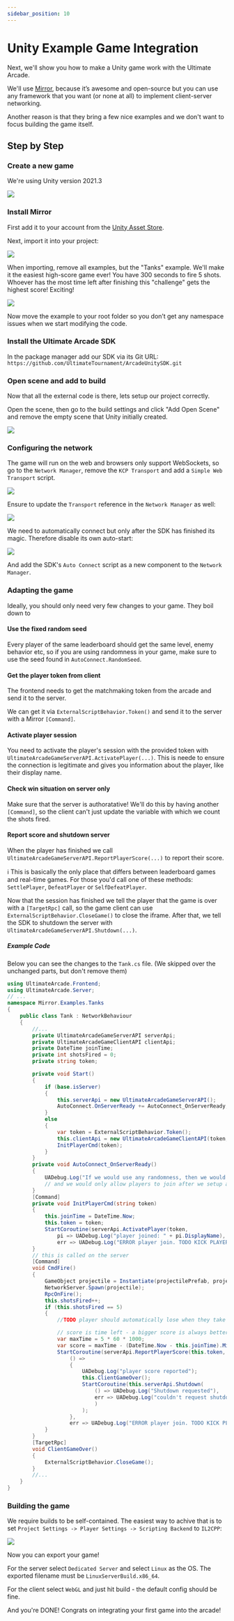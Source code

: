 ```yaml
---
sidebar_position: 10
---
```


<!-- https://googledocstomarkdown.com/ -->

# Unity Example Game Integration

Next, we'll show you how to make a Unity game work with the Ultimate Arcade.

We'll use [Mirror](https://mirror-networking.gitbook.io/), because it’s awesome and open-source but you can use any framework that you want (or none at all) to implement client-server networking.

Another reason is that they bring a few nice examples and we don't want to focus building the game itself.

## Step by Step

### Create a new game
We're using Unity version 2021.3

![](https://lh6.googleusercontent.com/gTqKQWtJT5vHvxZftwaDeVUiAawCU_f4-vkhDnUvCePTZ3Kfw3Mn5HLipTqV4o_KbNfmv-IJlxkc8cfyU5YMkrfUk98re3Ectkr-acxfDu4ZauCMJCY0SnPX1nWqx4VYafB8NZUBqISrzWTW8Q)

### Install Mirror

First add it to your account from the [Unity Asset Store](https://assetstore.unity.com/packages/tools/network/mirror-129321).

Next, import it into your project:

![](https://lh3.googleusercontent.com/kaqux0aSfnXjBbCXMjP2SHcAxd-AbyOyc_2jKu63TOv9FFju0EhBa4-ffCNZq6HjSBiFBq9YS2G2F4t13P6ydiANErQx52R-NrF_PPCJBtzAjGpSJVu79gIDtzZLt5RxwjChC5hDHb5PeYzgQw)

When importing, remove all examples, but the "Tanks" example. We'll make it the easiest high-score game ever! You have 300 seconds to fire 5 shots. Whoever has the most time left after finishing this "challenge" gets the highest score! Exciting!

![](https://lh6.googleusercontent.com/ycnloxch_R6jr5Bi5YqUF7aXPH3xnsHQUG-hUX1qlaY7FHeuUgWdfEa5ZM1Cp0NJRXNAYIvYNk-P7W8TAh7G53vrKEJ1W26dbNTEitrXi0MfjPw2MOyyNJk_HJ7v8IYmocHrhPt_M4ir1T5V8Q)

Now move the example to your root folder so you don’t get any namespace issues when we start modifying the code.

### Install the Ultimate Arcade SDK

In the package manager add our SDK via its Git URL:
`https://github.com/UltimateTournament/ArcadeUnitySDK.git`

### Open scene and add to build

Now that all the external code is there, lets setup our project correctly.

Open the scene, then go to the build settings and click "Add Open Scene" and remove the empty scene that Unity initially created.

![](https://lh6.googleusercontent.com/LPx7iWQiwnNjPRNdkuGIlY-YUDYtRLHwLp2sotK_86rZcF_DiUTxgPuqAxrWvwvod_UIoKP8hYO--NIWIL-0OUn1I0wE039yzUAa6T1WNxkHw6MFejnu_PIOFeqlMeVkgr39zjbwYAsdrNRvpA)

### Configuring the network

The game will run on the web and browsers only support WebSockets, so go to the `Network Manager`, remove the `KCP Transport` and add a `Simple Web Transport` script.


![](https://lh5.googleusercontent.com/BJ8CeuGsKpwQZbYWDS22Dz6_TvlBgVjnJnJkmUKfYq6_cpmT-Pq_SjC34pyrK7NbEz3PhuDc9nb-16M3aAZ-Q2nK6TNQ9tpKfaEPTxLFzNjN6JlVyEHBINJtSz2irKoMa6WuRdvLJKrIFpoRkA)

Ensure to update the `Transport` reference in the `Network Manager` as well:

![](https://lh4.googleusercontent.com/3vyLJW0jJ-WQpUG4KKpcdAzkzXGIr53Agt9gOLmDLiQTDtik_gn6GgPdmKi5KiIcgrS2Y8tBCQYbF1TFEakddYqcLSyWFSw_yVuKz9hNLCN0OlwX3nTnM6in6Su-NsfI9Qwi1nLrCzt8wnQHHA)

We need to automatically connect but only after the SDK has finished its magic. Therefore disable its own auto-start:

![](https://lh3.googleusercontent.com/9xnlQ9c_2BpvAGA9VLmVAJ7nwbhk3TAcBb56Fnndqp4GN_OdbYDD_rXGljnGebrVWeJTbePQfUOxMqC5c5qew9yoAwKT3Ynn9qG20JiP7AQMSNzLLrIGj91FHCtIrgVR7LAbrOYnSrT6-BNyKA)

And add the SDK's `Auto Connect` script as a new component to the `Network Manager`.

### Adapting the game

Ideally, you should only need very few changes to your game. They boil down to

#### Use the fixed random seed

Every player of the same leaderboard should get the same level, enemy behavior etc, so if you are using randomness in your game, make sure to use the seed found in `AutoConnect.RandomSeed`.

#### Get the player token from client

The frontend needs to get the matchmaking token from the arcade and send it to the server.

We can get it via `ExternalScriptBehavior.Token()` and send it to the server with a Mirror `[Command]`.

#### Activate player session

You need to activate the player's session with the provided token with `UltimateArcadeGameServerAPI.ActivatePlayer(...)`. This is neede to ensure the connection is legitimate and gives you information about the player, like their display name.

#### Check win situation on server only

Make sure that the server is authoratative! We'll do this by having another `[Command]`, so the client can't just update the variable with which we count the shots fired.

#### Report score and shutdown server

When the player has finished we call `UltimateArcadeGameServerAPI.ReportPlayerScore(...)` to report their score.

ℹ️ This is basically the only place that differs between leaderboard games and real-time games. For those you'd call one of these methods: `SettlePlayer`, `DefeatPlayer` or `SelfDefeatPlayer`.

Now that the session has finished we tell the player that the game is over with a `[TargetRpc]` call, so the game client can use `ExternalScriptBehavior.CloseGame()` to close the iframe. After that, we tell the SDK to shutdown the server with `UltimateArcadeGameServerAPI.Shutdown(...)`.

##### Example Code

Below you can see the changes to the `Tank.cs` file. (We skipped over the unchanged parts, but don't remove them)

```cs
using UltimateArcade.Frontend;
using UltimateArcade.Server;
// ...
namespace Mirror.Examples.Tanks
{
    public class Tank : NetworkBehaviour
    {
        //...
        private UltimateArcadeGameServerAPI serverApi;
        private UltimateArcadeGameClientAPI clientApi;
        private DateTime joinTime;
        private int shotsFired = 0;
        private string token;

        private void Start()
        {
            if (base.isServer)
            {
                this.serverApi = new UltimateArcadeGameServerAPI();
                AutoConnect.OnServerReady += AutoConnect_OnServerReady;
            }
            else
            {
                var token = ExternalScriptBehavior.Token();
                this.clientApi = new UltimateArcadeGameClientAPI(token, ExternalScriptBehavior.BaseApiServerName());
                InitPlayerCmd(token);
            }
        }
        private void AutoConnect_OnServerReady()
        {
            UADebug.Log("If we would use any randomness, then we would use this seed: " + AutoConnect.RandomSeed);
            // and we would only allow players to join after we setup all randomness
        }
        [Command]
        private void InitPlayerCmd(string token)
        {
            this.joinTime = DateTime.Now;
            this.token = token;
            StartCoroutine(serverApi.ActivatePlayer(token,
                pi => UADebug.Log("player joined: " + pi.DisplayName),
                err => UADebug.Log("ERROR player join. TODO KICK PLAYER: " + err)));
        }
        // this is called on the server
        [Command]
        void CmdFire()
        {
            GameObject projectile = Instantiate(projectilePrefab, projectileMount.position, projectileMount.rotation);
            NetworkServer.Spawn(projectile);
            RpcOnFire();
            this.shotsFired++;
            if (this.shotsFired == 5)
            {
                //TODO player should automatically lose when they take longer than the max time

                // score is time left - a bigger score is always better in the arcade
                var maxTime = 5 * 60 * 1000;
                var score = maxTime - (DateTime.Now - this.joinTime).Milliseconds;
                StartCoroutine(serverApi.ReportPlayerScore(this.token, score,
                    () =>
                    {
                        UADebug.Log("player score reported");
                        this.ClientGameOver();
                        StartCoroutine(this.serverApi.Shutdown(
                            () => UADebug.Log("Shutdown requested"),
                            err => UADebug.Log("couldn't request shutdown:" + err)
                            )
                        );
                    },
                    err => UADebug.Log("ERROR player join. TODO KICK PLAYER: " + err)));
            }
        }
        [TargetRpc]
        void ClientGameOver()
        {
            ExternalScriptBehavior.CloseGame();
        }
        //...
    }
}
```


### Building the game

We require builds to be self-contained. The easiest way to achive that is to set `Project Settings -> Player Settings -> Scripting Backend` to `IL2CPP`:

![](https://lh6.googleusercontent.com/K7_nTdgj41wcjRBJLALdwvR2O6cSHQDE0tV4HTwa8qyQpnA5txXa59KtDxSq-bFU_CiAwNV2xjPcZzjHicoDVjrgzYZIZOoytABuIASLRSyxgofQMK9dwedMD7YZWA_EnpdgVGihVJk2qHueaA)

Now you can export your game!

For the server select `Dedicated Server` and select `Linux` as the OS. The exported filename must be `LinuxServerBuild.x86_64`.

For the client select `WebGL` and just hit build - the default config should be fine.

And you're DONE! Congrats on integrating your first game into the arcade!
